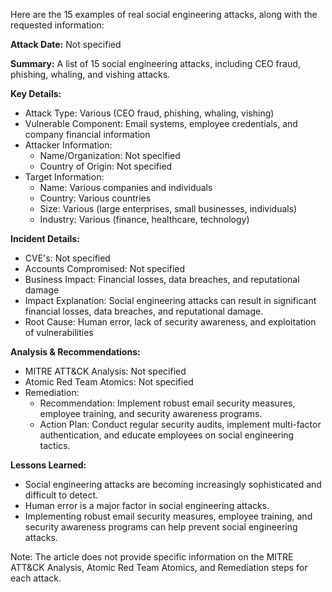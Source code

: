 Here are the 15 examples of real social engineering attacks, along with the requested information:

**Attack Date:** Not specified

**Summary:** A list of 15 social engineering attacks, including CEO fraud, phishing, whaling, and vishing attacks.

**Key Details:**

* Attack Type: Various (CEO fraud, phishing, whaling, vishing)
* Vulnerable Component: Email systems, employee credentials, and company financial information
* Attacker Information:
	+ Name/Organization: Not specified
	+ Country of Origin: Not specified
* Target Information:
	+ Name: Various companies and individuals
	+ Country: Various countries
	+ Size: Various (large enterprises, small businesses, individuals)
	+ Industry: Various (finance, healthcare, technology)

**Incident Details:**

* CVE's: Not specified
* Accounts Compromised: Not specified
* Business Impact: Financial losses, data breaches, and reputational damage
* Impact Explanation: Social engineering attacks can result in significant financial losses, data breaches, and reputational damage.
* Root Cause: Human error, lack of security awareness, and exploitation of vulnerabilities

**Analysis & Recommendations:**

* MITRE ATT&CK Analysis: Not specified
* Atomic Red Team Atomics: Not specified
* Remediation:
	+ Recommendation: Implement robust email security measures, employee training, and security awareness programs.
	+ Action Plan: Conduct regular security audits, implement multi-factor authentication, and educate employees on social engineering tactics.

**Lessons Learned:**

* Social engineering attacks are becoming increasingly sophisticated and difficult to detect.
* Human error is a major factor in social engineering attacks.
* Implementing robust email security measures, employee training, and security awareness programs can help prevent social engineering attacks.

Note: The article does not provide specific information on the MITRE ATT&CK Analysis, Atomic Red Team Atomics, and Remediation steps for each attack.
